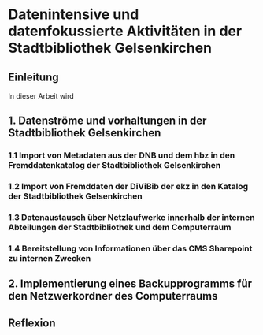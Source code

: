 # Datenintensive und datenfokussierte Aktivitäten in der Stadtbibliothek Gelsenkirchen

## Einleitung

In dieser Arbeit wird 

## 1. Datenströme und vorhaltungen in der Stadtbibliothek Gelsenkirchen

  ### 1.1 Import von Metadaten aus der DNB und dem hbz in den Fremddatenkatalog der Stadtbibliothek Gelsenkirchen
  ### 1.2 Import von Fremddaten der DiViBib der ekz in den Katalog der Stadtbibliothek Gelsenkirchen 
  ### 1.3 Datenaustausch über Netzlaufwerke innerhalb der internen Abteilungen der Stadtbibliothek und dem Computerraum
  ### 1.4 Bereitstellung von Informationen über das CMS Sharepoint zu internen Zwecken
 

## 2. Implementierung eines Backupprogramms für den Netzwerkordner des Computerraums


## Reflexion


